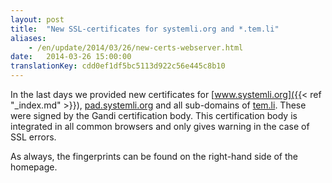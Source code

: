 ```yaml
---
layout: post
title:  "New SSL-certificates for systemli.org and *.tem.li"
aliases:
    - /en/update/2014/03/26/new-certs-webserver.html
date:   2014-03-26 15:00:00
translationKey: cdd0ef1df5bc5113d922c56e445c8b10
---
```

In the last days we provided new certificates for [www.systemli.org]({{< ref "_index.md" >}}), 
[pad.systemli.org](https://pad.systemli.org) and all sub-domains of [tem.li](https://tem.li). These were signed by the 
Gandi certification body. This certification body is integrated in all common browsers and only gives warning in the 
case of SSL errors.

As always, the fingerprints can be found on the right-hand side of the homepage.

